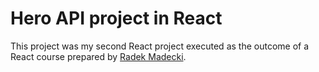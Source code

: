 # Hero API project in React

This project was my second React project executed as the outcome of a React course prepared by [Radek Madecki](https://github.com/madecki). 
